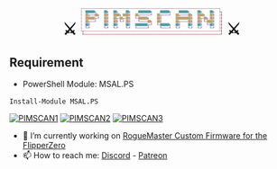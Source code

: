 <p>
  <h1 align="center"><b>⚔ <img src="https://github.com/canix1/PIMSCAN/blob/main/img/PIMSCAN.png" width="50%"> ⚔</b></h1>
</p>

## Requirement

- PowerShell Module: MSAL.PS
```
Install-Module MSAL.PS
```
[![PIMSCAN1](https://img.shields.io/powershellgallery/v/MSAL.PS.svg?style=flat&logo=powershell&label=PIMSCAN1)](https://www.powershellgallery.com/packages/MSAL.PS) [![PIMSCAN2](https://img.shields.io/powershellgallery/dt/MSAL.PS.svg?style=flat&logo=powershell&label=PIMSCAN2)](https://www.powershellgallery.com/packages/MSAL.PS) [![PIMSCAN3](https://img.shields.io/powershellgallery/p/MSAL.PS.svg?style=flat&logo=powershell&label=PSGallery%20Platform)](https://www.powershellgallery.com/packages/MSAL.PS)


- 🔭 I’m currently working on <a href='https://www.patreon.com/RogueMaster'>RogueMaster Custom Firmware for the FlipperZero</a>
- 📫 How to reach me: <a href='https://discord.gg/gF2bBUzAFe' >Discord</a> - <a href='https://www.patreon.com/RogueMaster'>Patreon</a>
<br>